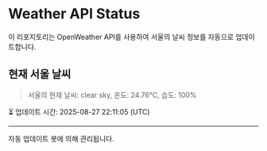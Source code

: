 
# Weather API Status

이 리포지토리는 OpenWeather API를 사용하여 서울의 날씨 정보를 자동으로 업데이트합니다.

## 현재 서울 날씨
> 서울의 현재 날씨: clear sky, 온도: 24.76°C, 습도: 100%

⏳ 업데이트 시간: 2025-08-27 22:11:05 (UTC)

---
자동 업데이트 봇에 의해 관리됩니다.
